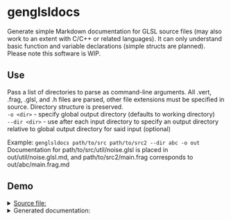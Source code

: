 # genglsldocs
Generate simple Markdown documentation for GLSL source files (may also work to an extent with C/C++ or related languages). It can only understand basic function and variable declarations (simple structs are planned). Please note this software is WIP. 

## Use
Pass a list of directories to parse as command-line arguments. All .vert, .frag, .glsl, and .h files are parsed, other file extensions must be specified in source. Directory structure is preserved.  
`-o <dir>` - specify global output directory (defaults to working directory)  
`--dir <dir>` - use after each input directory to specify an output directory relative to global output directory for said input (optional)  

Example: `genglsldocs path/to/src path/to/src2 --dir abc -o out`  
Documentation for path/to/src/util/noise.glsl is placed in out/util/noise.glsl.md, and path/to/src2/main.frag corresponds to out/abc/main.frag.md

## Demo
<details>
<summary><a href="https://github.com/vram-guild/frex/blob/1.19/common/src/main/resources/assets/frex/shaders/lib/math.glsl">Source file:</a></summary>

```glsl
/******************************************************
  frex:shaders/lib/math.glsl

  Commonly useful declarations and utilities.
  Use of these is entirely optional - half the fun
  is making your own.
******************************************************/

#define PI            3.1415926535897932384626433832795
#define HALF_PI    	  1.57079632679489661923 // I prefer a whole pi when I can get it, but I won't say no to half.
#define TAU           6.2831853071795864769252867665590 // two PI

/*
 * Has been around forever.  Gives a psuedorandom
 * hash value given two variables. Wouldn't be OK
 * for cryptography but may get the job done here.
 *
 * https://thebookofshaders.com/10/
 * https://stackoverflow.com/questions/12964279/whats-the-origin-of-this-glsl-rand-one-liner
 */
float frx_noise2d(vec2 st) {
	return fract(sin(dot(st.xy, vec2(12.9898, 78.233)))*43758.5453123);
}

/**
 *  Ken Perlin's improved smoothstep
 */
float frx_smootherstep(float edge0, float edge1, float x) {
	// Scale, and clamp to 0..1 range
	x = clamp((x - edge0) / (edge1 - edge0), 0.0, 1.0);
	// Evaluate polynomial
	return x * x * x * (x * (x * 6 - 15) + 10);
}

/**
 *  Ken Perlin's improved smoothstep
 */
vec3 frx_smootherstep(float edge0, float edge1, vec3 value) {
	// Scale, and clamp to 0..1 range
	vec3 r = clamp((value - edge0) / (edge1 - edge0), 0.0, 1.0);
	// Evaluate polynomial
	return r * r * r * (r * (r * 6 - 15) + 10);
}

/*
 * Animated 2d noise function,
 * designed to accept a time parameter.
 *
 * Based in part on 2D Noise by Morgan McGuire @morgan3d
 * https://www.shadertoy.com/view/4dS3Wd
 */
float frx_noise2dt (in vec2 st, float t) {
	vec2 i = floor(st);
	vec2 f = fract(st);

	// Compute values for four corners
	float a = frx_noise2d(i);
	float b = frx_noise2d(i + vec2(1.0, 0.0));
	float c = frx_noise2d(i + vec2(0.0, 1.0));
	float d = frx_noise2d(i + vec2(1.0, 1.0));

	a =  0.5 + sin((0.5 + a) * t) * 0.5;
	b =  0.5 + sin((0.5 + b) * t) * 0.5;
	c =  0.5 + sin((0.5 + c) * t) * 0.5;
	d =  0.5 + sin((0.5 + d) * t) * 0.5;

	// Mix 4 corners
	return mix(a, b, f.x) +
	(c - a)* f.y * (1.0 - f.x) +
	(d - b) * f.x * f.y;
}

/*
 * Converts RGB to grayscale.
 */
float frx_luminance(vec3 color) {
	return dot(color.rgb, vec3(0.299, 0.587, 0.114));
}
```
</details>
<details>
<summary>Generated documentation:</summary>
  
# math.glsl
****************************************************

frex:shaders/lib/math.glsl
Commonly useful declarations and utilities.
Use of these is entirely optional - half the fun
is making your own.
*****************************************************
## Preprocessor: `#define PI            3.1415926535897932384626433832795`
## Preprocessor: `#define HALF_PI    	  1.57079632679489661923 // I prefer a whole pi when I can get it, but I won't say no to half.`
## Preprocessor: `#define TAU           6.2831853071795864769252867665590 // two PI`
## `frx_noise2d(vec2 st)`

  Has been around forever.  Gives a psuedorandom
  hash value given two variables. Wouldn't be OK
  for cryptography but may get the job done here.


  https://thebookofshaders.com/10/
  https://stackoverflow.com/questions/12964279/whats-the-origin-of-this-glsl-rand-one-liner

```glsl
{
	return fract(sin(dot(st.xy, vec2(12.9898, 78.233)))*43758.5453123);
}
```

## `frx_smootherstep(float edge0, float edge1, float x)`


   Ken Perlin's improved smoothstep

```glsl
{
	// Scale, and clamp to 0..1 range
	x = clamp((x - edge0) / (edge1 - edge0), 0.0, 1.0);
	// Evaluate polynomial
	return x * x * x * (x * (x * 6 - 15) + 10);
}
```

## `frx_smootherstep(float edge0, float edge1, vec3 value)`


   Ken Perlin's improved smoothstep

```glsl
{
	// Scale, and clamp to 0..1 range
	vec3 r = clamp((value - edge0) / (edge1 - edge0), 0.0, 1.0);
	// Evaluate polynomial
	return r * r * r * (r * (r * 6 - 15) + 10);
}
```

## `frx_noise2dt(in vec2 st, float t)`

  Animated 2d noise function,
  designed to accept a time parameter.


  Based in part on 2D Noise by Morgan McGuire @morgan3d
  https://www.shadertoy.com/view/4dS3Wd

```glsl
{
	vec2 i = floor(st);
	vec2 f = fract(st);

	// Compute values for four corners
	float a = frx_noise2d(i);
	float b = frx_noise2d(i + vec2(1.0, 0.0));
	float c = frx_noise2d(i + vec2(0.0, 1.0));
	float d = frx_noise2d(i + vec2(1.0, 1.0));

	a =  0.5 + sin((0.5 + a) * t) * 0.5;
	b =  0.5 + sin((0.5 + b) * t) * 0.5;
	c =  0.5 + sin((0.5 + c) * t) * 0.5;
	d =  0.5 + sin((0.5 + d) * t) * 0.5;

	// Mix 4 corners
	return mix(a, b, f.x) +
	(c - a)* f.y * (1.0 - f.x) +
	(d - b) * f.x * f.y;
}
```

## `frx_luminance(vec3 color)`

  Converts RGB to grayscale.

```glsl
{
	return dot(color.rgb, vec3(0.299, 0.587, 0.114));
}
```
</details>
